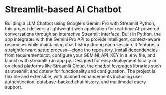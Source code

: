 # Streamlit-based AI Chatbot
Building a LLM Chatbot using Google's Gemini Pro with Streamlit Python, this project delivers a lightweight web application for real-time AI-powered conversations through an interactive Streamlit interface. Built in Python, the app integrates with the Gemini Pro API to provide intelligent, context-aware responses while maintaining chat history during each session. It features a straightforward setup process—clone the repository, install dependencies from requirements.txt, configure your GEMINI_API_KEY in a .env file, and launch with streamlit run app.py. Designed for easy deployment locally or on cloud platforms like Streamlit Cloud, the chatbot leverages libraries such as streamlit and dotenv for functionality and configuration. The project is flexible and extensible, with planned enhancements including user authentication, database-backed chat history, and multimodal query support.
